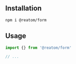 ## Installation

```sh
npm i @reatom/form
```

<summary></summary>

## Usage

```ts
import {} from '@reatom/form'

// ...
```
